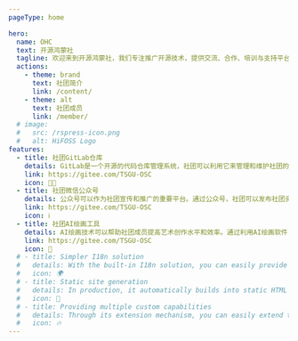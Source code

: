 ```yaml
---
pageType: home

hero:
  name: OHC
  text: 开源鸿蒙社
  tagline: 欢迎来到开源鸿蒙社，我们专注推广开源技术，提供交流、合作、培训与支持平台，鼓励成员共享代码与经验，共促开源技术发展。
  actions:
    - theme: brand
      text: 社团简介
      link: /content/
    - theme: alt
      text: 社团成员
      link: /member/
  # image:
  #   src: /rspress-icon.png
  #   alt: HiFOSS Logo
features:
  - title: 社团GitLab仓库
    details: GitLab是一个开源的代码仓库管理系统，社团可以利用它来管理和维护社团的代码资源。通过GitLab，社团成员可以方便地共享代码、协作开发，并通过版本控制功能追踪和管理代码的变化。
    link: https://gitee.com/TSGU-OSC
    icon: 🧑‍💻
  - title: 社团微信公众号
    details: 公众号可以作为社团宣传和推广的重要平台。通过公众号，社团可以发布社团资讯、活动信息、作品展示等内容，吸引更多人的关注和参与。
    link: https://gitee.com/TSGU-OSC
    icon: ℹ️
  - title: 社团AI绘画工具
    details: AI绘画技术可以帮助社团成员提高艺术创作水平和效率。通过利用AI绘画软件，社团成员可以轻松地生成各种风格的图像，获得新的创意灵感。
    link: https://gitee.com/TSGU-OSC
    icon: 🎨
  # - title: Simpler I18n solution
  #   details: With the built-in I18n solution, you can easily provide multi-language support for documents or components.
  #   icon: 🌍
  # - title: Static site generation
  #   details: In production, it automatically builds into static HTML files, which can be easily deployed anywhere.
  #   icon: 🌈
  # - title: Providing multiple custom capabilities
  #   details: Through its extension mechanism, you can easily extend theme UI and build process.
  #   icon: 🔥
---
```

